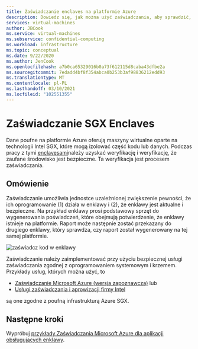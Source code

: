 ```yaml
---
title: Zaświadczanie enclaves na platformie Azure
description: Dowiedz się, jak można użyć zaświadczania, aby sprawdzić, czy poufne środowisko obliczeniowe jest bezpieczne
services: virtual-machines
author: JBCook
ms.service: virtual-machines
ms.subservice: confidential-computing
ms.workload: infrastructure
ms.topic: conceptual
ms.date: 9/22/2020
ms.author: JenCook
ms.openlocfilehash: a7b0ca65329016b0a73f612115d8caba43dfbe2a
ms.sourcegitcommit: 7edadd4bf8f354abca0b253b3af98836212edd93
ms.translationtype: MT
ms.contentlocale: pl-PL
ms.lasthandoff: 03/10/2021
ms.locfileid: "102551355"
---
```

# <a name="attesting-sgx-enclaves"></a>Zaświadczanie SGX Enclaves

Dane poufne na platformie Azure oferują maszyny wirtualne oparte na technologii Intel SGX, które mogą izolować część kodu lub danych. Podczas pracy z tymi [enclavesami](confidential-computing-enclaves.md)należy uzyskać weryfikację i weryfikację, że zaufane środowisko jest bezpieczne. Ta weryfikacja jest procesem zaświadczania. 

## <a name="overview"></a>Omówienie 

Zaświadczanie umożliwia jednostce uzależnionej zwiększenie pewności, że ich oprogramowanie (1) działa w enklawy i (2), że enklawy jest aktualne i bezpieczne. Na przykład enklawy prosi podstawowy sprzęt do wygenerowania poświadczeń, które obejmują potwierdzenie, że enklawy istnieje na platformie. Raport może następnie zostać przekazany do drugiego enklawy, który sprawdza, czy raport został wygenerowany na tej samej platformie.

![zaświadcz kod w enklawy](media/attestation/attestation.png)



Zaświadczanie należy zaimplementować przy użyciu bezpiecznej usługi zaświadczania zgodnej z oprogramowaniem systemowym i krzemem. Przykłady usług, których można użyć, to

- [Zaświadczanie Microsoft Azure (wersja zapoznawcza)](../attestation/overview.md) lub
- [Usługi zaświadczania i aprowizacji firmy Intel](https://software.intel.com/sgx/attestation-services)


są one zgodne z poufną infrastrukturą Azure SGX. 

## <a name="next-steps"></a>Następne kroki
Wypróbuj [przykłady Zaświadczania Microsoft Azure dla aplikacji obsługujących enklawy](/samples/azure-samples/microsoft-azure-attestation/sample-code-for-intel-sgx-attestation-using-microsoft-azure-attestation/).
